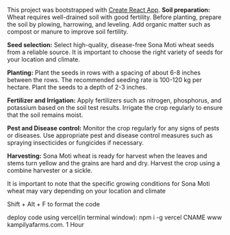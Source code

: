 This project was bootstrapped with [Create React App](https://github.com/facebook/create-react-app).
<b>Soil preparation:</b> Wheat requires well-drained soil with good fertility. Before planting, prepare the soil by plowing, harrowing, and leveling. Add organic matter such as compost or manure to improve soil fertility.

<b>Seed selection:</b> Select high-quality, disease-free Sona Moti wheat seeds from a reliable source. It is important to choose the right variety of seeds for your location and climate.

<b>Planting:</b> Plant the seeds in rows with a spacing of about 6-8 inches between the rows. The recommended seeding rate is 100-120 kg per hectare. Plant the seeds to a depth of 2-3 inches.

<b>Fertilizer and Irrigation:</b> Apply fertilizers such as nitrogen, phosphorus, and potassium based on the soil test results. Irrigate the crop regularly to ensure that the soil remains moist.

<b>Pest and Disease control:</b> Monitor the crop regularly for any signs of pests or diseases. Use appropriate pest and disease control measures such as spraying insecticides or fungicides if necessary.

<b>Harvesting:</b> Sona Moti wheat is ready for harvest when the leaves and stems turn yellow and the grains are hard and dry. Harvest the crop using a combine harvester or a sickle.

It is important to note that the specific growing conditions for Sona Moti wheat may vary depending on your location and climate</li>

Shift + Alt + F to format the code

deploy code using vercel(in terminal window): npm i -g vercel
CNAME	www	kampilyafarms.com.	1 Hour